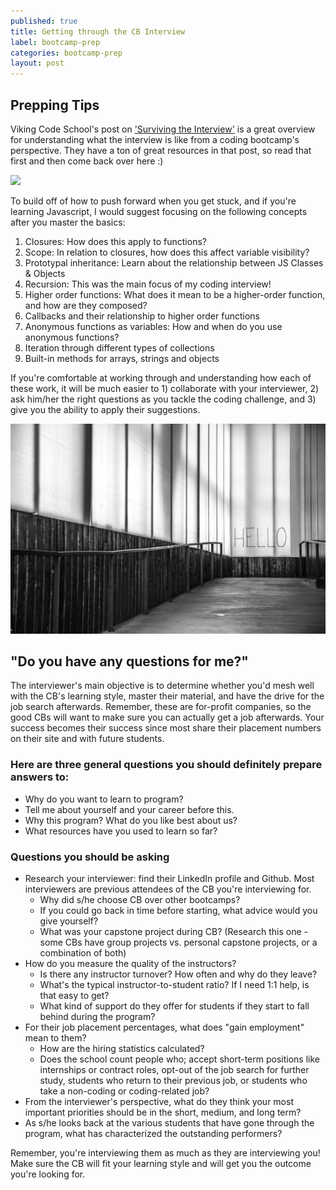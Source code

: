 ```yaml
---
published: true
title: Getting through the CB Interview
label: bootcamp-prep
categories: bootcamp-prep
layout: post
---
```

## Prepping Tips

Viking Code School's post on ['Surviving the Interview'](https://www.vikingcodeschool.com/posts/surviving-the-coding-interview) is a great overview for understanding what the interview is like from a coding bootcamp's perspective. They have a ton of great resources in that post, so read that first and then come back over here :) 

<img src="/images/StockSnap_8O4IB1T0VV.jpg" class="fit image">

To build off of how to push forward when you get stuck, and if you're learning Javascript, I would suggest focusing on the following concepts after you master the basics: 
1. Closures: How does this apply to functions?
2. Scope: In relation to closures, how does this affect variable visibility? 
3. Prototypal inheritance: Learn about the relationship between JS Classes & Objects
4. Recursion: This was the main focus of my coding interview! 
5. Higher order functions: What does it mean to be a higher-order function, and how are they composed?
6. Callbacks and their relationship to higher order functions
7. Anonymous functions as variables: How and when do you use anonymous functions?
8. Iteration through different types of collections
9. Built-in methods for arrays, strings and objects

If you're comfortable at working through and understanding how each of these work, it will be much easier to 1) collaborate with your interviewer, 2) ask him/her the right questions as you tackle the coding challenge, and 3) give you the ability to apply their suggestions. 

<img src="/images/282H.jpg" class="fit image"> 

## "Do you have any questions for me?"

The interviewer's main objective is to determine whether you'd mesh well with the CB's learning style, master their material, and have the drive for the job search afterwards. Remember, these are for-profit companies, so the good CBs will want to make sure you can actually get a job afterwards. Your success becomes their success since most share their placement numbers on their site and with future students. 

### Here are three general questions you should definitely prepare answers to: 
- Why do you want to learn to program? 
- Tell me about yourself and your career before this. 
- Why this program? What do you like best about us?
- What resources have you used to learn so far? 

### Questions you should be asking
- Research your interviewer: find their LinkedIn profile and Github. Most interviewers are previous attendees of the CB you're interviewing for. 
	- Why did s/he choose CB over other bootcamps? 
    - If you could go back in time before starting, what advice would you give yourself? 
    - What was your capstone project during CB? (Research this one - some CBs have group projects vs. personal capstone projects, or a combination of both)
- How do you measure the quality of the instructors? 
	- Is there any instructor turnover? How often and why do they leave? 
    - What's the typical instructor-to-student ratio? If I need 1:1 help, is that easy to get? 
	- What kind of support do they offer for students if they start to fall behind during the program?
- For their job placement percentages, what does "gain employment" mean to them? 
	- How are the hiring statistics calculated?
    - Does the school count people who; accept short-term positions like internships or contract roles, opt-out of the job search for further study, students who return to their previous job, or students who take a non-coding or coding-related job?
- From the interviewer's perspective, what do they think your most important priorities should be in the short, medium, and long term?
- As s/he looks back at the various students that have gone through the program, what has characterized the outstanding performers?

Remember, you're interviewing them as much as they are interviewing you! Make sure the CB will fit your learning style and will get you the outcome you're looking for.
